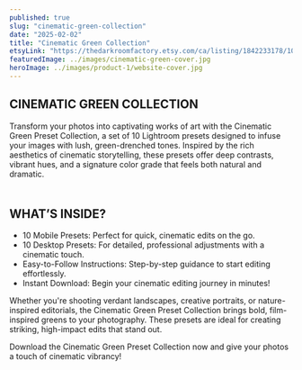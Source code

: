 ```yaml
---
published: true
slug: "cinematic-green-collection"
date: "2025-02-02"
title: "Cinematic Green Collection"
etsyLink: "https://thedarkroomfactory.etsy.com/ca/listing/1842233178/10-lightroom-presets-cinematic-green"
featuredImage: ../images/cinematic-green-cover.jpg
heroImage: ../images/product-1/website-cover.jpg
---
```

## CINEMATIC GREEN COLLECTION

Transform your photos into captivating works of art with the Cinematic Green Preset Collection, a set of 10 Lightroom presets designed to infuse your images with lush, green-drenched tones. Inspired by the rich aesthetics of cinematic storytelling, these presets offer deep contrasts, vibrant hues, and a signature color grade that feels both natural and dramatic.
<div style="margin-top: 50px;"></div>

## WHAT’S INSIDE?
- 10 Mobile Presets: Perfect for quick, cinematic edits on the go.
- 10 Desktop Presets: For detailed, professional adjustments with a cinematic touch.
- Easy-to-Follow Instructions: Step-by-step guidance to start editing effortlessly.
- Instant Download: Begin your cinematic editing journey in minutes!

Whether you're shooting verdant landscapes, creative portraits, or nature-inspired editorials, the Cinematic Green Preset Collection brings bold, film-inspired greens to your photography. These presets are ideal for creating striking, high-impact edits that stand out.

Download the Cinematic Green Preset Collection now and give your photos a touch of cinematic vibrancy!
